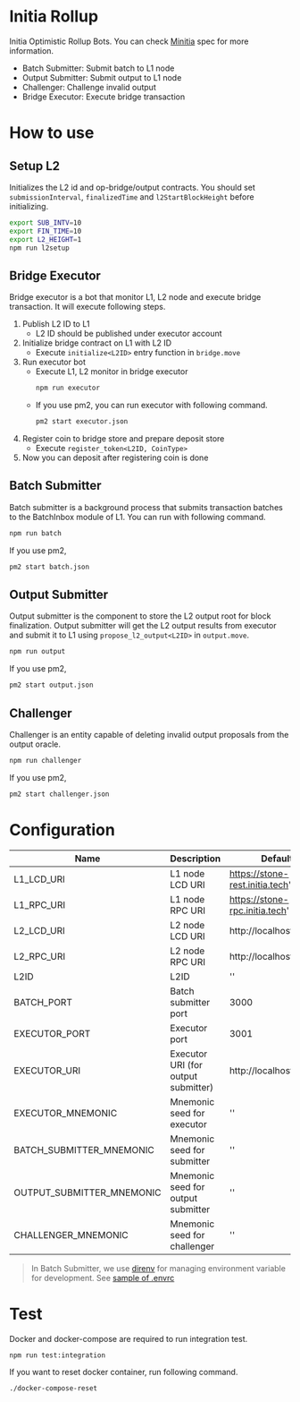 # Initia Rollup

Initia Optimistic Rollup Bots. You can check [Minitia](https://github.com/initia-labs/minitia) spec for more information.
- Batch Submitter: Submit batch to L1 node
- Output Submitter: Submit output to L1 node
- Challenger: Challenge invalid output
- Bridge Executor: Execute bridge transaction

# How to use

## Setup L2

Initializes the L2 id and op-bridge/output contracts.
You should set `submissionInterval`, `finalizedTime` and `l2StartBlockHeight` before initializing.

```bash
export SUB_INTV=10
export FIN_TIME=10
export L2_HEIGHT=1
npm run l2setup
```

## Bridge Executor

Bridge executor is a bot that monitor L1, L2 node and execute bridge transaction. It will execute following steps.

1. Publish L2 ID to L1
    - L2 ID should be published under executor account
2. Initialize bridge contract on L1 with L2 ID
    - Execute `initialize<L2ID>` entry function in `bridge.move`
3. Run executor bot
    - Execute L1, L2 monitor in bridge executor
        ```bash
        npm run executor
        ```
    - If you use pm2, you can run executor with following command.
        ```bash
        pm2 start executor.json
        ```
4. Register coin to bridge store and prepare deposit store
    - Execute `register_token<L2ID, CoinType>`
5. Now you can deposit after registering coin is done

## Batch Submitter

Batch submitter is a background process that submits transaction batches to the BatchInbox module of L1.
You can run with following command.

```bash
npm run batch
```

If you use pm2,

```bash
pm2 start batch.json
```

## Output Submitter

Output submitter is the component to store the L2 output root for block finalization.
Output submitter will get the L2 output results from executor and submit it to L1 using `propose_l2_output<L2ID>` in `output.move`.

```bash
npm run output
```

If you use pm2,
```bash
pm2 start output.json
```

## Challenger

Challenger is an entity capable of deleting invalid output proposals from the output oracle.


```bash
npm run challenger
```

If you use pm2, 
```bash
pm2 start challenger.json
```

# Configuration

| Name                      | Description                                            | Default                          |
| ------------------------- | ------------------------------------------------------ | -------------------------------- |
| L1_LCD_URI                | L1 node LCD URI                                        | https://stone-rest.initia.tech'  |
| L1_RPC_URI                | L1 node RPC URI                                        | https://stone-rpc.initia.tech'   |
| L2_LCD_URI                | L2 node LCD URI                                        | http://localhost:1317            |
| L2_RPC_URI                | L2 node RPC URI                                        | http://localhost:26657           |
| L2ID                      | L2ID                                                   | ''                               |
| BATCH_PORT                | Batch submitter port                                   | 3000                             |
| EXECUTOR_PORT             | Executor port                                          | 3001                             |
| EXECUTOR_URI              | Executor URI (for output submitter)                    | http://localhost:3000            |
| EXECUTOR_MNEMONIC         | Mnemonic seed for executor                             | ''                               |
| BATCH_SUBMITTER_MNEMONIC  | Mnemonic seed for submitter                            | ''                               |
| OUTPUT_SUBMITTER_MNEMONIC | Mnemonic seed for output submitter                     | ''                               |
| CHALLENGER_MNEMONIC       | Mnemonic seed for challenger                           | ''                               |


> In Batch Submitter, we use [direnv](https://direnv.net) for managing environment variable for development. See [sample of .envrc](.envrc_sample)

# Test

Docker and docker-compose are required to run integration test.

```bash
npm run test:integration
```

If you want to reset docker container, run following command.

```bash
./docker-compose-reset
```